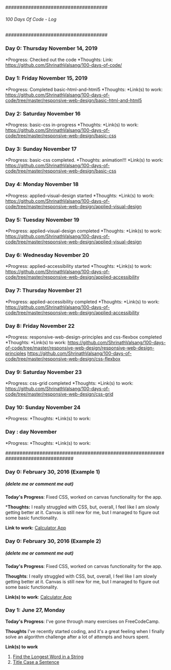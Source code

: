 ####################################
###### 100 Days Of Code - Log ######
####################################

### Day 0: Thursday November 14, 2019
*Progress: Checked out the code
*Thoughts:
Link: https://github.com/ShrinathValsang/100-days-of-code/

### Day 1: Friday November 15, 2019
*Progress: Completed basic-html-and-html5
*Thoughts: 
*Link(s) to work: https://github.com/ShrinathValsang/100-days-of-code/tree/master/responsive-web-design/basic-html-and-html5

### Day 2: Saturday November 16
*Progress: basic-css in-progress
*Thoughts: 
*Link(s) to work: https://github.com/ShrinathValsang/100-days-of-code/tree/master/responsive-web-design/basic-css

### Day 3: Sunday November 17
*Progress: basic-css completed.
*Thoughts: animation!!!
*Link(s) to work: https://github.com/ShrinathValsang/100-days-of-code/tree/master/responsive-web-design/basic-css

### Day 4: Monday November 18
*Progress: applied-visual-design started
*Thoughts: 
*Link(s) to work: https://github.com/ShrinathValsang/100-days-of-code/tree/master/responsive-web-design/applied-visual-design

### Day 5: Tuesday November 19
*Progress: applied-visual-design completed
*Thoughts: 
*Link(s) to work: https://github.com/ShrinathValsang/100-days-of-code/tree/master/responsive-web-design/applied-visual-design

### Day 6: Wednesday November 20
*Progress: applied-accessibility started
*Thoughts: 
*Link(s) to work: https://github.com/ShrinathValsang/100-days-of-code/tree/master/responsive-web-design/applied-accessibility

### Day 7: Thursday November 21
*Progress: applied-accessibility completed
*Thoughts: 
*Link(s) to work: https://github.com/ShrinathValsang/100-days-of-code/tree/master/responsive-web-design/applied-accessibility

### Day 8: Friday November 22
*Progress: responsive-web-design-principles and css-flexbox completed
*Thoughts: 
*Link(s) to work: 	https://github.com/ShrinathValsang/100-days-of-code/tree/master/responsive-web-design/responsive-web-design-principles
		https://github.com/ShrinathValsang/100-days-of-code/tree/master/responsive-web-design/css-flexbox

### Day 9: Saturday November 23
*Progress: css-grid completed
*Thoughts: 
*Link(s) to work: https://github.com/ShrinathValsang/100-days-of-code/tree/master/responsive-web-design/css-grid

### Day 10: Sunday November 24
*Progress: 
*Thoughts: 
*Link(s) to work: 

### Day : day November
*Progress: 
*Thoughts: 
*Link(s) to work: 

################################################################################



### Day 0: February 30, 2016 (Example 1)
##### (delete me or comment me out)

**Today's Progress**: Fixed CSS, worked on canvas functionality for the app.

***Thoughts:** I really struggled with CSS, but, overall, I feel like I am slowly getting better at it. Canvas is still new for me, but I managed to figure out some basic functionality.

**Link to work:** [Calculator App](http://www.example.com)

### Day 0: February 30, 2016 (Example 2)
##### (delete me or comment me out)

**Today's Progress**: Fixed CSS, worked on canvas functionality for the app.

**Thoughts**: I really struggled with CSS, but, overall, I feel like I am slowly getting better at it. Canvas is still new for me, but I managed to figure out some basic functionality.

**Link(s) to work**: [Calculator App](http://www.example.com)


### Day 1: June 27, Monday

**Today's Progress**: I've gone through many exercises on FreeCodeCamp.

**Thoughts** I've recently started coding, and it's a great feeling when I finally solve an algorithm challenge after a lot of attempts and hours spent.

**Link(s) to work**
1. [Find the Longest Word in a String](https://www.freecodecamp.com/challenges/find-the-longest-word-in-a-string)
2. [Title Case a Sentence](https://www.freecodecamp.com/challenges/title-case-a-sentence)
